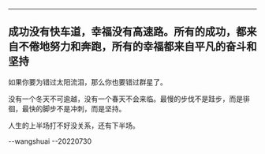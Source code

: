  ---
成功没有快车道，幸福没有高速路。所有的成功，都来自不倦地努力和奔跑，所有的幸福都来自平凡的奋斗和坚持
---

如果你要为错过太阳流泪，那么你也要错过群星了。

没有一个冬天不可逾越，没有一个春天不会来临。最慢的步伐不是跬步，而是徘徊，最快的脚步不是冲刺，而是坚持。

人生的上半场打不好没关系，还有下半场。

 --wangshuai
 --20220730
